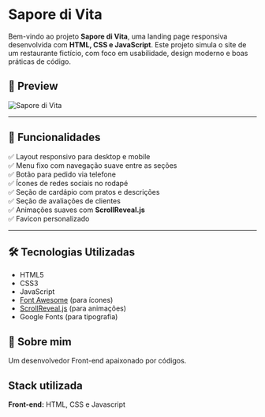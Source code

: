 
# Sapore di Vita

Bem-vindo ao projeto **Sapore di Vita**, uma landing page responsiva desenvolvida com **HTML, CSS e JavaScript**. Este projeto simula o site de um restaurante fictício, com foco em usabilidade, design moderno e boas práticas de código.

## 📸 Preview

![Sapore di Vita](https://i.imgur.com/HdpROMz.png)

---

## 📑 Funcionalidades

✅ Layout responsivo para desktop e mobile  
✅ Menu fixo com navegação suave entre as seções  
✅ Botão para pedido via telefone  
✅ Ícones de redes sociais no rodapé  
✅ Seção de cardápio com pratos e descrições  
✅ Seção de avaliações de clientes  
✅ Animações suaves com **ScrollReveal.js**  
✅ Favicon personalizado  

---

## 🛠️ Tecnologias Utilizadas

- HTML5  
- CSS3  
- JavaScript  
- [Font Awesome](https://fontawesome.com/) (para ícones)  
- [ScrollReveal.js](https://scrollrevealjs.org/) (para animações)  
- Google Fonts (para tipografia)





## 🚀 Sobre mim
Um desenvolvedor Front-end apaixonado por códigos.


## Stack utilizada

**Front-end:** HTML, CSS e Javascript

